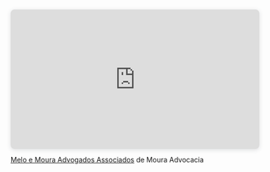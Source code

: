 <div style="position: relative; width: 100%; height: 0; padding-top: 56.2225%;
 padding-bottom: 0; box-shadow: 0 2px 8px 0 rgba(63,69,81,0.16); margin-top: 1.6em; margin-bottom: 0.9em; overflow: hidden;
 border-radius: 8px; will-change: transform;">
  <iframe loading="lazy" style="position: absolute; width: 100%; height: 100%; top: 0; left: 0; border: none; padding: 0;margin: 0;"
    src="https:&#x2F;&#x2F;www.canva.com&#x2F;design&#x2F;DAGDjuWyND0&#x2F;4P1Bzmdk5eNxLHPGkKPcyw&#x2F;view?embed" allowfullscreen="allowfullscreen" allow="fullscreen">
  </iframe>
</div>
<a href="https:&#x2F;&#x2F;www.canva.com&#x2F;design&#x2F;DAGDjuWyND0&#x2F;4P1Bzmdk5eNxLHPGkKPcyw&#x2F;view?utm_content=DAGDjuWyND0&amp;utm_campaign=designshare&amp;utm_medium=embeds&amp;utm_source=link" target="_blank" rel="noopener">Melo e Moura Advogados Associados</a> de Moura Advocacia
